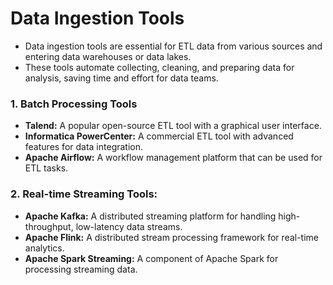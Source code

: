 # **Data Ingestion Tools**

- Data ingestion tools are essential for ETL data from various sources and entering data warehouses or data lakes.
- These tools automate collecting, cleaning, and preparing data for analysis, saving time and effort for data teams.

### 1. **Batch Processing Tools**
- **Talend:** A popular open-source ETL tool with a graphical user interface.
- **Informatica PowerCenter:** A commercial ETL tool with advanced features for data integration.
- **Apache Airflow:** A workflow management platform that can be used for ETL tasks.

### 2. **Real-time Streaming Tools:**
- **Apache Kafka:** A distributed streaming platform for handling high-throughput, low-latency data streams.
- **Apache Flink:** A distributed stream processing framework for real-time analytics.
- **Apache Spark Streaming:** A component of Apache Spark for processing streaming data.
